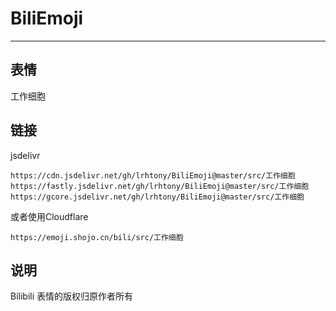 # BiliEmoji
---
## 表情
工作细胞
## 链接
jsdelivr
```
https://cdn.jsdelivr.net/gh/lrhtony/BiliEmoji@master/src/工作细胞
https://fastly.jsdelivr.net/gh/lrhtony/BiliEmoji@master/src/工作细胞
https://gcore.jsdelivr.net/gh/lrhtony/BiliEmoji@master/src/工作细胞
```
或者使用Cloudflare
```
https://emoji.shojo.cn/bili/src/工作细胞
```
## 说明
Bilibili 表情的版权归原作者所有
